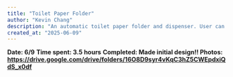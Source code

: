 ```yaml
---
title: "Toilet Paper Folder"
author: "Kevin Chang"
description: "An automatic toilet paper folder and dispenser. User can adjust the number of folds through buttons"
created_at: "2025-06-09"
---
```



**Date: 6/9**
**Time spent: 3.5 hours**
**Completed: Made initial design!! Photos: https://drive.google.com/drive/folders/16O8D9syr4vKqC3hZ5CWEpdxiQdS_x0df**